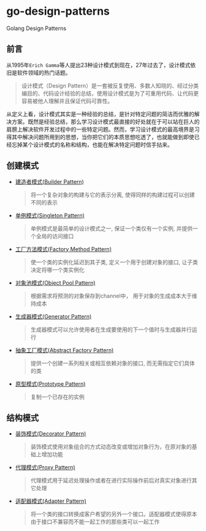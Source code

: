 # go-design-patterns
Golang Design Patterns

## 前言

从1995年`Erich Gamma`等人提出23种设计模式到现在，27年过去了，设计模式依旧是软件领域的热门话题。

>设计模式（Design Pattern）是一套被反复使用、多数人知晓的、经过分类编目的、代码设计经验的总结，使用设计模式是为了可重用代码、让代码更容易被他人理解并且保证代码可靠性。

从定义上看，设计模式其实是一种经验的总结，是针对特定问题的简洁而优雅的解决方案。既然是经验总结，那么学习设计模式最直接的好处就在于可以站在巨人的肩膀上解决软件开发过程中的一些特定问题。然而，学习设计模式的最高境界是习得其中解决问题所用到的思想，当你把它们的本质思想吃透了，也就能做到即使已经忘掉某个设计模式的名称和结构，也能在解决特定问题时信手拈来。

## 创建模式

- [建造者模式(Builder Pattern)](/01-builder-pattern)
    >将一个复杂对象的构建与它的表示分离, 使得同样的构建过程可以创建不同的表示

- [单例模式(Singleton Pattern)](/02-singleton-pattern)
    >单例模式是最简单的设计模式之一, 保证一个类仅有一个实例, 并提供一个全局的访问接口

- [工厂方法模式(Factory Method Pattern)](/03-factory-method-pattern)
    >使一个类的实例化延迟到其子类, 定义一个用于创建对象的接口, 让子类决定将哪一个类实例化

- [对象池模式(Object Pool Pattern)](/04-object-pool-pattern)
    >根据需求将预测的对象保存到channel中， 用于对象的生成成本大于维持成本

- [生成器模式(Generator Pattern)](/05-generator-pattern)
    >生成器模式可以允许使用者在生成要使用的下一个值时与生成器并行运行

- [抽象工厂模式(Abstract Factory Pattern)](/06-abstract-pattern)
    >提供一个创建一系列相关或相互依赖对象的接口, 而无需指定它们具体的类

- [原型模式(Prototype Pattern)](/07-prototype-pattern)
    >复制一个已存在的实例

## 结构模式

- [装饰模式(Decorator Pattern)](/08-decorator-pattern)
    >装饰模式使用对象组合的方式动态改变或增加对象行为，在原对象的基础上增加功能

- [代理模式(Proxy Pattern)](/09-proxy-pattern)
    >代理模式用于延迟处理操作或者在进行实际操作前后对真实对象进行其它处理

- [适配器模式(Adapter Pattern)](/10-adapter-pattern)
    >将一个类的接口转换成客户希望的另外一个接口。适配器模式使得原本由于接口不兼容而不能一起工作的那些类可以一起工作
